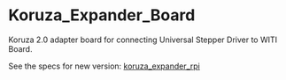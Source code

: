 # Koruza_Expander_Board

Koruza 2.0 adapter board for connecting Universal Stepper Driver to WITI Board.

See the specs for new version: [koruza_expander_rpi](https://github.com/IRNAS/Koruza_Expander_Board/blob/master/koruza_expander_rpi.md)
